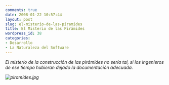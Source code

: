 ```yaml
---
comments: true
date: 2008-01-22 10:57:44
layout: post
slug: el-misterio-de-las-piramides
title: El Misterio de las Pirámides
wordpress_id: 38
categories:
- Desarrollo
- La Naturaleza del Software
---
```


_El misterio de la construcción de las pirámides no sería tal, si los ingenieros de ese tiempo hubieran dejado la documentación adecuada._

_![piramides.jpg](http://www.lnds.net/blog/images/piramides.jpg)_

  




